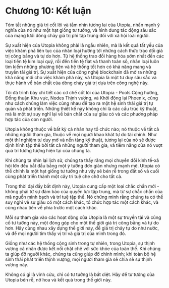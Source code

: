 # Chương 10: Kết luận

Tóm tắt những giá trị cốt lõi và tầm nhìn tương lai của Utopia, nhấn mạnh ý nghĩa của nó như một hạt giống tư tưởng, và hình dung tác động sâu sắc của mạng lưới dòng chảy giá trị phi tập trung đối với xã hội loài người.

Sự xuất hiện của Utopia không phải là ngẫu nhiên, mà là kết quả tất yếu của việc khám phá liên tục của nhân loại hướng tới những cách thức trao đổi giá trị công bằng và tự do hơn. Từ hệ thống trao đổi hàng hóa sớm nhất đến các loại tiền tệ kim loại quý, rồi đến tiền tệ fiat và thanh toán số, nhân loại luôn tìm kiếm những phương tiện và hệ thống tốt hơn có khả năng mang và truyền tải giá trị. Sự xuất hiện của công nghệ blockchain đã mở ra những khả năng mới cho việc khám phá này, và Utopia là một tư duy sâu sắc và thực hành về bản chất của dòng chảy giá trị dựa trên công nghệ này.

Tôi đã trình bày chi tiết các cơ chế cốt lõi của Utopia - Pools Cộng hưởng, Đồng thuận Khu vực, Nodes Thịnh vượng, và Khởi động lại Phoenix, cũng như cách chúng làm việc cùng nhau để tạo ra một hệ sinh thái giá trị tự quản và phát triển. Những thiết kế này không chỉ là các cấu trúc kỹ thuật, mà là một sự suy nghĩ lại về bản chất của sự giàu có và các phương pháp hợp tác của con người.

Utopia không thuộc về bất kỳ cá nhân hay tổ chức nào; nó thuộc về tất cả những người tham gia, thuộc về mọi người khao khát tự do tài chính. Như một thí nghiệm tư duy mở và nền tảng kỹ thuật, tương lai của nó sẽ được định hình tập thể bởi tất cả những người tham gia, và tiềm năng của nó vượt quá trí tưởng tượng hiện tại của chúng ta.

Khi chúng ta nhìn lại lịch sử, chúng ta thấy rằng mọi chuyển đổi kinh tế-xã hội lớn đều bắt đầu bằng một ý tưởng đơn giản nhưng mạnh mẽ. Utopia có thể chính là một hạt giống tư tưởng như vậy sẽ bén rễ trong đất số và cuối cùng phát triển thành một cây trí tuệ che chở cho tất cả.

Trong thời đại đầy bất định này, Utopia cung cấp một loại chắc chắn mới - không phải từ sự đảm bảo của quyền lực tập trung, mà từ sự chắc chắn của mã nguồn minh bạch và trí tuệ tập thể. Nó chứng minh rằng chúng ta có thể suy nghĩ về sự giàu có một cách khác, tổ chức hợp tác một cách khác, và cùng nhau tiến về phía trước một cách khác.

Mỗi sự tham gia vào các hoạt động của Utopia là một sự truyền tải và củng cố tư tưởng này, một đóng góp cho một thế giới giá trị công bằng và tự do hơn. Hãy cùng nhau xây dựng thế giới này, để giá trị chảy tự do như nước, và để mọi người tìm thấy vị trí và giá trị của mình trong đó.

Giống như các hệ thống cộng sinh trong tự nhiên, trong Utopia, sự thịnh vượng cá nhân được kết nối chặt chẽ với sức khỏe của toàn thể. Khi chúng ta giúp đỡ người khác, chúng ta cũng giúp đỡ chính mình; khi toàn bộ hệ sinh thái phát triển thịnh vượng, mọi người tham gia sẽ chia sẻ sự thịnh vượng này.

Không có gì là vĩnh cửu, chỉ có tư tưởng là bất diệt. Hãy để tư tưởng của Utopia bén rễ, nở hoa và kết quả trong thế giới này.